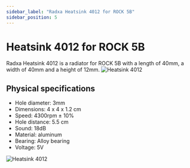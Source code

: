 ```yaml
---
sidebar_label: "Radxa Heatsink 4012 for ROCK 5B"
sidebar_position: 5
---
```


# Heatsink 4012 for ROCK 5B

Radxa Heatsink 4012 is a radiator for ROCK 5B with a length of 40mm, a width of 40mm and a height of 12mm.
![Heatsink 4012](/img/accessories/heatsink-4012-1.webp)

## Physical specifications

- Hole diameter: 3mm
- Dimensions: 4 x 4 x 1.2 cm
- Speed: 4300rpm ± 10%
- Hole distance: 5.5 cm
- Sound: 18dB
- Material: aluminum
- Bearing: Alloy bearing
- Voltage: 5V

![Heatsink 4012](/img/accessories/heatsink-4012-2.webp)
